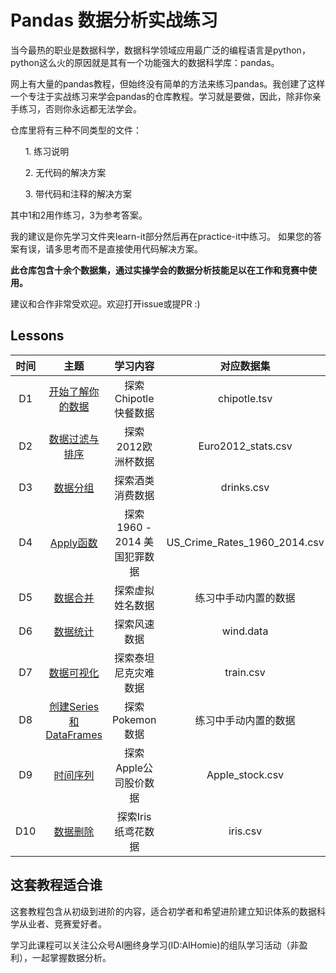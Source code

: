 # Pandas 数据分析实战练习

当今最热的职业是数据科学，数据科学领域应用最广泛的编程语言是python，python这么火的原因就是其有一个功能强大的数据科学库：pandas。

网上有大量的pandas教程，但始终没有简单的方法来练习pandas。我创建了这样一个专注于实战练习来学会pandas的仓库教程。学习就是要做，因此，除非你亲手练习，否则你永远都无法学会。

仓库里将有三种不同类型的文件：

&nbsp;&nbsp;&nbsp;&nbsp;&nbsp;&nbsp;1. 练习说明

&nbsp;&nbsp;&nbsp;&nbsp;&nbsp;&nbsp;2. 无代码的解决方案

&nbsp;&nbsp;&nbsp;&nbsp;&nbsp;&nbsp;3. 带代码和注释的解决方案
 
其中1和2用作练习，3为参考答案。

我的建议是你先学习文件夹learn-it部分然后再在practice-it中练习。
如果您的答案有误，请多思考而不是直接使用代码解决方案。

**此仓库包含十余个数据集，通过实操学会的数据分析技能足以在工作和竞赛中使用。**

建议和合作非常受欢迎。欢迎打开issue或提PR :)

## Lessons
|时间|主题|学习内容|对应数据集|练习数据集|
|:-------------:|:-------------:|:-----------:|:-------------:|:-------------:|
|D1|[开始了解你的数据](#getting-and-knowing)      | 探索Chipotle快餐数据|chipotle.tsv|Occupation、World Food Facts
|D2|[数据过滤与排序](#getting-and-knowing) | 探索2012欧洲杯数据|Euro2012_stats.csv|Chipotle、Fictional Army
|D3|[数据分组](#getting-and-knowing)      | 探索酒类消费数据|drinks.csv|Occupation、Regiment
|D4|[Apply函数](#getting-and-knowing)      | 探索1960 - 2014 美国犯罪数据|US_Crime_Rates_1960_2014.csv|students_alcohol_consumption
|D5|[数据合并](#getting-and-knowing)      | 探索虚拟姓名数据|练习中手动内置的数据|auto_mp、housing market
|D6|[数据统计](#getting-and-knowing)      | 探索风速数据|wind.data|us_baby_names
|D7|[数据可视化](#getting-and-knowing)      | 探索泰坦尼克灾难数据|train.csv|chipotle、online_retail、scores、tips
|D8|[创建Series和DataFrames](#getting-and-knowing)      | 探索Pokemon数据|练习中手动内置的数据|pokemon
|D9|[时间序列](#getting-and-knowing)      | 探索Apple公司股价数据|Apple_stock.csv|financial_data、investor
|D10|[数据删除](#getting-and-knowing)      | 探索Iris纸鸢花数据|iris.csv|Wine

## 这套教程适合谁

这套教程包含从初级到进阶的内容，适合初学者和希望进阶建立知识体系的数据科学从业者、竞赛爱好者。

学习此课程可以关注公众号AI圈终身学习(ID:AIHomie)的组队学习活动（非盈利），一起掌握数据分析。

